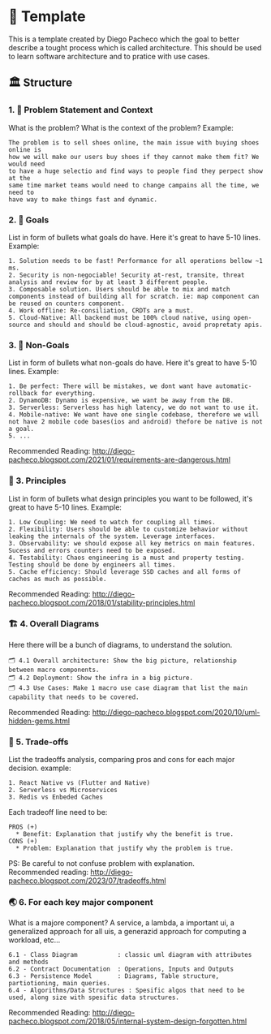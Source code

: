 # 🧬 Template

This is a template created by Diego Pacheco which the goal to better describe a tought process which is called architecture. This should be used to learn software architecture and to pratice with use cases.

## 🏛️ Structure

### 1. 🎯 Problem Statement and Context

What is the problem? What is the context of the problem?
Example:
```
The problem is to sell shoes online, the main issue with buying shoes online is 
how we will make our users buy shoes if they cannot make them fit? We would need
to have a huge selectio and find ways to people find they perpect show at the 
same time market teams would need to change campains all the time, we need to
have way to make things fast and dynamic.
```

### 2. 🎯 Goals

List in form of bullets what goals do have. Here it's great to have 5-10 lines.
Example:
```
1. Solution needs to be fast! Performance for all operations bellow ~1 ms.
2. Security is non-negociable! Security at-rest, transite, threat analysis and review for by at least 3 different people.
3. Composable solution. Users should be able to mix and match components instead of building all for scratch. ie: map component can be reused on counters component.
4. Work offline: Re-consiliation, CRDTs are a must.
5. Cloud-Native: All backend must be 100% cloud native, using open-source and should and should be cloud-agnostic, avoid propretaty apis.
```

### 3. 🎯 Non-Goals

List in form of bullets what non-goals do have. Here it's great to have 5-10 lines.
Example:
```
1. Be perfect: There will be mistakes, we dont want have automatic-rollback for everything.
2. DynamoDB: Dynamo is expensive, we want be away from the DB.
3. Serverless: Serverless has high latency, we do not want to use it.
4. Mobile-native: We want have one single codebase, therefore we will not have 2 mobile code bases(ios and android) thefore be native is not a goal.
5. ...
```
Recommended Reading: http://diego-pacheco.blogspot.com/2021/01/requirements-are-dangerous.html

### 📐 3. Principles

List in form of bullets what design principles you want to be followed, it's great to have 5-10 lines.
Example:
```
1. Low Coupling: We need to watch for coupling all times.
2. Flexibility: Users should be able to customize behavior without leaking the internals of the system. Leverage interfaces.
3. Observability: we should expose all key metrics on main features. Sucess and errors counters need to be exposed.
4. Testability: Chaos engineering is a must and property testing. Testing should be done by engineers all times.
5. Cache efficiency: Should leverage SSD caches and all forms of caches as much as possible.
```
Recommended Reading: http://diego-pacheco.blogspot.com/2018/01/stability-principles.html

### 🏗️ 4. Overall Diagrams

Here there will be a bunch of diagrams, to understand the solution.
```
🗂️ 4.1 Overall architecture: Show the big picture, relationship between macro components.
🗂️ 4.2 Deployment: Show the infra in a big picture. 
🗂️ 4.3 Use Cases: Make 1 macro use case diagram that list the main capability that needs to be covered. 
```
Recommended Reading: http://diego-pacheco.blogspot.com/2020/10/uml-hidden-gems.html

### 🧭 5. Trade-offs

List the tradeoffs analysis, comparing pros and cons for each major decision.
example:
```
1. React Native vs (Flutter and Native)
2. Serverless vs Microservices
3. Redis vs Enbeded Caches
```
Each tradeoff line need to be:
```
PROS (+) 
  * Benefit: Explanation that justify why the benefit is true.
CONS (+)
  * Problem: Explanation that justify why the problem is true.
```
PS: Be careful to not confuse problem with explanation. 
<BR/>Recommended reading: http://diego-pacheco.blogspot.com/2023/07/tradeoffs.html

### 🌏 6. For each key major component

What is a majore component? A service, a lambda, a important ui, a generalized approach for all uis, a generazid approach for computing a workload, etc...
```
6.1 - Class Diagram           : classic uml diagram with attributes and methods
6.2 - Contract Documentation  : Operations, Inputs and Outputs
6.3 - Persistence Model       : Diagrams, Table structure, partiotioning, main queries.
6.4 - Algorithms/Data Structures : Spesific algos that need to be used, along size with spesific data structures.     
```
Recommended Reading: http://diego-pacheco.blogspot.com/2018/05/internal-system-design-forgotten.html